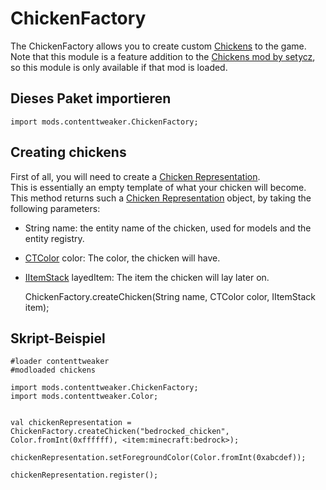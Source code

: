 # ChickenFactory

The ChickenFactory allows you to create custom [Chickens](/Mods/ContentTweaker/Chickens/ChickenRepresentation/) to the game.  
Note that this module is a feature addition to the [Chickens mod by setycz](https://minecraft.curseforge.com/projects/chickens), so this module is only available if that mod is loaded.

## Dieses Paket importieren

    import mods.contenttweaker.ChickenFactory;
    

## Creating chickens

First of all, you will need to create a [Chicken Representation](/Mods/ContentTweaker/Chickens/ChickenRepresentation/).  
This is essentially an empty template of what your chicken will become.  
This method returns such a [Chicken Representation](/Mods/ContentTweaker/Chickens/ChickenRepresentation/) object, by taking the following parameters:

- String name: the entity name of the chicken, used for models and the entity registry.
- [CTColor](/Mods/ContentTweaker/Vanilla/Types/Color/Color/) color: The color, the chicken will have.
- [IItemStack](/Vanilla/Items/IItemStack/) layedItem: The item the chicken will lay later on.

    ChickenFactory.createChicken(String name, CTColor color, IItemStack item);
    

## Skript-Beispiel

    #loader contenttweaker
    #modloaded chickens
    
    import mods.contenttweaker.ChickenFactory;
    import mods.contenttweaker.Color;
    
    
    val chickenRepresentation = ChickenFactory.createChicken("bedrocked_chicken", Color.fromInt(0xffffff), <item:minecraft:bedrock>);
    
    chickenRepresentation.setForegroundColor(Color.fromInt(0xabcdef));
    
    chickenRepresentation.register();